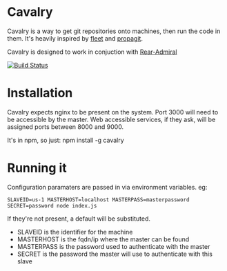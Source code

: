 # Cavalry

Cavalry is a way to get git repositories onto machines, then run the code in them. It's heavily inspired by [fleet](https://github.com/substack/fleet) and [propagit](https://github.com/substack/propagit).

Cavalry is designed to work in conjuction with [Rear-Admiral](https://github.com/davidbanham/rear-admiral)

[![Build Status](https://travis-ci.org/davidbanham/cavalry.png?branch=master)](https://travis-ci.org/davidbanham/cavalry)

# Installation

Cavalry expects nginx to be present on the system. Port 3000 will need to be accessible by the master. Web accessible services, if they ask, will be assigned ports between 8000 and 9000.

It's in npm, so just:
    npm install -g cavalry

# Running it

Configuration paramaters are passed in via environment variables. eg:

    SLAVEID=us-1 MASTERHOST=localhost MASTERPASS=masterpassword SECRET=password node index.js

If they're not present, a default will be substituted.
- SLAVEID is the identifier for the machine
- MASTERHOST is the fqdn/ip where the master can be found
- MASTERPASS is the password used to authenticate with the master
- SECRET is the password the master will use to authenticate with this slave
